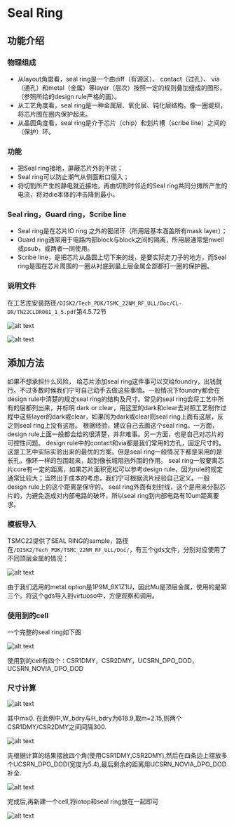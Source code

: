 # Seal Ring

## 功能介绍

### 物理组成

- 从layout角度看，seal ring是一个由diff（有源区）、 contact（过孔）、 via（通孔）和metal（金属）等layer（层次）按照一定的规则叠加组成的图形，（参照所给的design rule严格的画）。
- 从工艺角度看，seal ring是一种金属层、氧化层、钝化层结构。像一圈堤坝，将芯片围在圈内保护起来。
- 从晶圆角度看，seal ring是介于芯片（chip）和划片槽（scribe line）之间的（保护）环。

### 功能

- 把Seal ring接地，屏蔽芯片外的干扰；
- Seal ring可以防止潮气从侧面断口侵入；
- 将切割所产生的静电就近接地，再由切割时邻近的Seal ring共同分摊所产生的电流，将对die本体的冲击降到最小。

### Seal ring，Guard ring，Scribe line

- Seal ring是在芯片IO ring 之外的密闭环（所用层基本涵盖所有mask layer）；
- Guard ring通常用于电路内部block与block之间的隔离，所用层通常是nwell 或psub，或两者一同使用。
- Scribe line，是把芯片从晶圆上切下来的线，是要实际走刀子的地方，而Seal ring是围在芯片周围的一圈从衬底到最上层金属全部都打一圈的保护圈。

### 说明文件

在工艺库安装路径`/DISK2/Tech_PDK/TSMC_22NM_RF_ULL/Doc/CL-DR/TN22CLDR001_1_5.pdf`第4.5.72节

![alt text](images/image-49.png)

![alt text](images/image-42.png)

## 添加方法

如果不想承担什么风险， 给芯片添加seal ring这件事可以交给foundry，出钱就行。不过多数时候我们宁可自己动手去做这些事情。一般情况下foundry都会在design rule中清楚的规定seal ring的结构及尺寸。常见的seal ring会将工艺中所有的层都列出来，并标明 dark or clear，用这里的dark和clear去对照工艺制作过程中这些layer的dark或clear，如果同为dark或clear则seal ring上面有这层，反之则seal ring上没有这层。
根据经验，建议自己去画这个seal ring。一方面，design rule上面一般都会给的很清楚，并非难事。另一方面，也是自己对芯片的可控性问题。
design rule中的contact和via都是我们常用的方孔，固定尺寸的。这是工艺中实际实验出来的最优的方案。但是seal ring一般情况下都是采用的是长孔，像环一样的包围起来，起到像长城阻挡外围的作用。
seal ring一般要离芯片core有一定的距离，如果芯片面积宽松可以参考design rule，因为rule的规定通常比较大；当然出于成本的考虑，我们宁可根据流片经验自己定义。一般design rule上的这个距离是保守的。
seal ring外面有划封线，这个是用来分裂芯片的，为避免造成对内部电路的破坏，所以seal ring到内部电路有10um距离要求。

### 模板导入

TSMC22提供了SEAL RING的sample，路径在`/DISK2/Tech_PDK/TSMC_22NM_RF_ULL/Doc/`，有三个gds文件，分别对应使用了不同顶层金属的情况：

![alt text](images/image-43.png)

由于我们选用的metal option是1P9M_6X1Z1U，因此Mu是顶层金属，使用的是第三个。将这个gds导入到virtuoso中，方便观察和调用。

### 使用到的cell

一个完整的seal ring如下图

![alt text](images/image-44.png)

使用到的cell有四个：CSR1DMY，CSR2DMY，UCSRN_DPO_DOD，UCSRN_NOVIA_DPO_DOD

### 尺寸计算

![alt text](images/image-45.png)

其中m≥0.
在此例中,W_bdry与H_bdry为618.9,取m=2.15,则两个CSR1DMY/CSR2DMY之间间隔300.

![alt text](images/image-46.png)

先根据计算的结果摆放四个角(使用CSR1DMY,CSR2DMY),然后在四条边上摆放多个UCSRN_DPO_DOD(宽度为5.4),最后剩余的距离用UCSRN_NOVIA_DPO_DOD补全.

![alt text](images/image-47.png)

完成后,再新建一个cell,将iotop和seal ring放在一起即可

![alt text](images/image-48.png)


